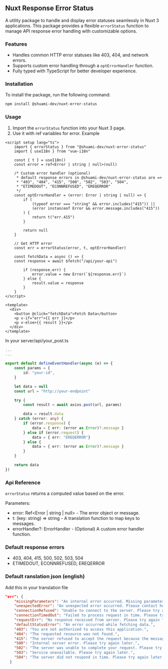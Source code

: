 ## Nuxt Response Error Status

A utility package to handle and display error statuses seamlessly in Nuxt 3 applications. This package provides a flexible `errorStatus` function to manage API response error handling with customizable options.

### Features

- Handles common HTTP error statuses like 403, 404, and network errors.
- Supports custom error handling through a `optErrorHandler` function.
- Fully typed with TypeScript for better developer experience.

### Installation

To install the package, run the following command:

```bash
npm install @shuami-dev/nuxt-error-status
```

### Usage

1. Import the `errorStatus` function into your Nuxt 3 page.
2. Use it with ref variables for error.
   Example

```vue
<script setup lang="ts">
	import { errorStatus } from "@shuami-dev/nuxt-error-status"
	import { useI18n } from "vue-i18n"

	const { t } = useI18n()
	const error = ref<Error | string | null>(null)

	/* Custom error handler (optional)
	 * default response errors in @shuami-dev/nuxt-error-status are =>
	 * "403", "404", "415", "500", "502", "503", "504",
	 * "ETIMEDOUT", "ECONNREFUSED", "EREQERROR"
	 */
	const optErrorHandler = (error: Error | string | null) => {
		if (
			(typeof error === "string" && error.includes("415")) ||
			(error instanceof Error && error.message.includes("415"))
		) {
			return t("err.415")
		}

		return null
	}

	// Get HTTP error
	const err = errorStatus(error, t, optErrorHandler)

	const fetchData = async () => {
    const response = await $fetch("/api/your-api")

		if (response.err) {
			error.value = new Error(`${response.err}`)
		} else {
			result.value = response
		}
	}
</script>

<template>
  <div>
    <button @click="fetchData">Fetch Data</button>
    <p v-if="err">{{ err }}</p>
    <p v-else>{{ result }}</p>
  </div>
</template>
```

   In your server/api/your_post.ts

```ts
...
...

export default defineEventHandler(async (e) => {
	const params = {
		id: "your-id",
	}

	let data = null
	const url = "http://your-endpoint"

	try {
		const result = await axios.post(url, params)

		data = result.data
	} catch (error: any) {
		if (error.response) {
			data = { err: (error as Error)?.message }
		} else if (error.request) {
			data = { err: "EREQERROR"}
		} else {
			data = { err: (error as Error)?.message }
		}
	}

	return data
})
```

### Api Reference

`errorStatus` returns a computed value based on the error.

Parameters:

- error: Ref<Error | string | null> - The error object or message.
- t: (key: string) => string - A translation function to map keys to messages.
- errorHandler?: ErrorHandler - (Optional) A custom error handler function.

### Default response errors

- 403, 404, 415, 500, 502, 503, 504
- ETIMEDOUT, ECONNREFUSED, EREQERROR

### Default ranslation json (english)

Add this in your translation file

```json
"err": {
    "missingParameters": "An internal error occurred. Missing parameters.",
    "unexpectedError": "An unexpected error occurred. Please contact helpdesk.",
    "connectionRefused": "Unable to connect to the server. Please try again later.",
    "connectionTimedOut": "Failed to process request in time. Please try again later.",
    "requestErr": "No response received from server. Please try again later.",
    "defaultStatusError": "An error occurred while fetching data.",
    "403": "You are not authorized to access this application.",
    "404": "The requested resource was not found.",
    "415": "The server refused to accept the request because the message content format is not supported.",
    "500": "Internal server error. Please try again later.",
    "502": "The server was unable to complete your request. Please try again later.",
    "503": "Service unavailable. Please try again later.",
    "504": "The server did not respond in time. Please try again later."
  }
```

